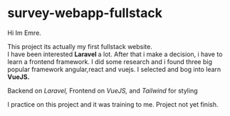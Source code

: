 # survey-webapp-fullstack

Hi Im Emre.

This project its actually my first fullstack website. <br>
I have been interested <b>Laravel </b> a lot. After that i make a decision, i have to learn a frontend framework. I did some research and i found three big popular framework angular,react and vuejs. I selected and bog into learn <b> VueJS. </b> <br>

Backend on <i> Laravel, </i> Frontend on <i> VueJS, </i> and <i> Tailwind </i> for styling

I practice on this project and it was training to me. Project not yet finish.
